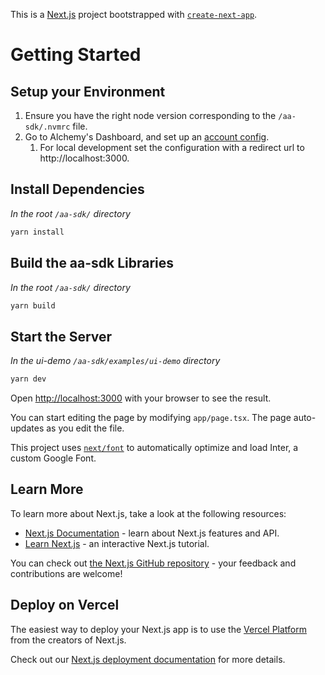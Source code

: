 This is a [Next.js](https://nextjs.org/) project bootstrapped with [`create-next-app`](https://github.com/vercel/next.js/tree/canary/packages/create-next-app).

# Getting Started

## Setup your Environment
1. Ensure you have the right node version corresponding to the `/aa-sdk/.nvmrc` file.
2. Go to Alchemy's Dashboard, and set up an [account config](https://dashboard.alchemy.com/accounts/config/create).
   1. For local development set the configuration with a redirect url to http://localhost:3000.

## Install Dependencies 
*In the root `/aa-sdk/` directory*

```bash
yarn install
```

## Build the aa-sdk Libraries
*In the root `/aa-sdk/` directory*

```bash
yarn build
```

## Start the Server 
*In the ui-demo `/aa-sdk/examples/ui-demo` directory*

```bash
yarn dev
```

Open [http://localhost:3000](http://localhost:3000) with your browser to see the result.

You can start editing the page by modifying `app/page.tsx`. The page auto-updates as you edit the file.

This project uses [`next/font`](https://nextjs.org/docs/basic-features/font-optimization) to automatically optimize and load Inter, a custom Google Font.

## Learn More

To learn more about Next.js, take a look at the following resources:

- [Next.js Documentation](https://nextjs.org/docs) - learn about Next.js features and API.
- [Learn Next.js](https://nextjs.org/learn) - an interactive Next.js tutorial.

You can check out [the Next.js GitHub repository](https://github.com/vercel/next.js/) - your feedback and contributions are welcome!

## Deploy on Vercel

The easiest way to deploy your Next.js app is to use the [Vercel Platform](https://vercel.com/new?utm_medium=default-template&filter=next.js&utm_source=create-next-app&utm_campaign=create-next-app-readme) from the creators of Next.js.

Check out our [Next.js deployment documentation](https://nextjs.org/docs/deployment) for more details.
